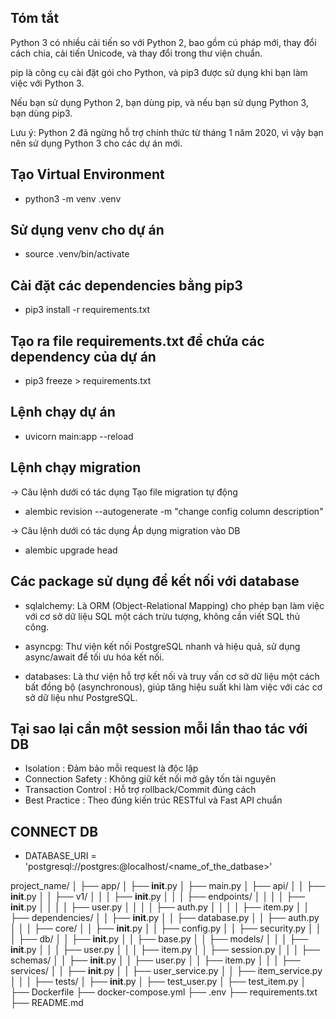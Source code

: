 ## Tóm tắt

Python 3 có nhiều cải tiến so với Python 2, bao gồm cú pháp mới, thay đổi cách chia, cải tiến Unicode, và thay đổi trong thư viện chuẩn.

pip là công cụ cài đặt gói cho Python, và pip3 được sử dụng khi bạn làm việc với Python 3.

Nếu bạn sử dụng Python 2, bạn dùng pip, và nếu bạn sử dụng Python 3, bạn dùng pip3.

Lưu ý: Python 2 đã ngừng hỗ trợ chính thức từ tháng 1 năm 2020, vì vậy bạn nên sử dụng Python 3 cho các dự án mới.

## Tạo Virtual Environment

- python3 -m venv .venv

## Sử dụng venv cho dự án

- source .venv/bin/activate

## Cài đặt các dependencies bằng pip3

- pip3 install -r requirements.txt

## Tạo ra file requirements.txt để chứa các dependency của dự án

- pip3 freeze > requirements.txt

## Lệnh chạy dự án

- uvicorn main:app --reload

## Lệnh chạy migration

-> Câu lệnh dưới có tác dụng Tạo file migration tự động

- alembic revision --autogenerate -m "change config column description"

-> Câu lệnh dưới có tác dụng Áp dụng migration vào DB

- alembic upgrade head

## Các package sử dụng để kết nối với database

- sqlalchemy: Là ORM (Object-Relational Mapping) cho phép bạn làm việc với cơ sở dữ liệu SQL một cách trừu tượng, không cần viết SQL thủ công.

- asyncpg: Thư viện kết nối PostgreSQL nhanh và hiệu quả, sử dụng async/await để tối ưu hóa kết nối.

- databases: Là thư viện hỗ trợ kết nối và truy vấn cơ sở dữ liệu một cách bất đồng bộ (asynchronous), giúp tăng hiệu suất khi làm việc với các cơ sở dữ liệu như PostgreSQL.

## Tại sao lại cần một session mỗi lần thao tác với DB

- Isolation : Đảm bảo mỗi request là độc lập
- Connection Safety : Không giữ kết nối mở gây tốn tài nguyên
- Transaction Control : Hỗ trợ rollback/Commit đúng cách
- Best Practice : Theo đúng kiến trúc RESTful và Fast API chuẩn

## CONNECT DB

- DATABASE_URI = 'postgresql://postgres:<password>@localhost/<name_of_the_datbase>'

<!-- RECOMMEND PROJECT STRUCTURE -->
<!-- https://www.linkedin.com/pulse/fastapi-project-structure-best-practices-manikandan-parasuraman-fx4pc/ -->

project_name/
│
├── app/
│ ├── **init**.py
│ ├── main.py
│ ├── api/
│ │ ├── **init**.py
│ │ ├── v1/
│ │ │ ├── **init**.py
│ │ │ ├── endpoints/
│ │ │ │ ├── **init**.py
│ │ │ │ ├── user.py
│ │ │ │ ├── auth.py
│ │ │ │ ├── item.py
│ │ ├── dependencies/
│ │ ├── **init**.py
│ │ ├── database.py
│ │ ├── auth.py
│ │
│ ├── core/
│ │ ├── **init**.py
│ │ ├── config.py
│ │ ├── security.py
│ │
│ ├── db/
│ │ ├── **init**.py
│ │ ├── base.py
│ │ ├── models/
│ │ │ ├── **init**.py
│ │ │ ├── user.py
│ │ │ ├── item.py
│ │ ├── session.py
│ │
│ ├── schemas/
│ │ ├── **init**.py
│ │ ├── user.py
│ │ ├── item.py
│ │
│ ├── services/
│ │ ├── **init**.py
│ │ ├── user_service.py
│ │ ├── item_service.py
│ │
│ ├── tests/
│ ├── **init**.py
│ ├── test_user.py
│ ├── test_item.py
│
├── Dockerfile
├── docker-compose.yml
├── .env
├── requirements.txt
├── README.md
